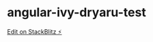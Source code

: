 # angular-ivy-dryaru-test

[Edit on StackBlitz ⚡️](https://stackblitz.com/edit/angular-ivy-dryaru-test)